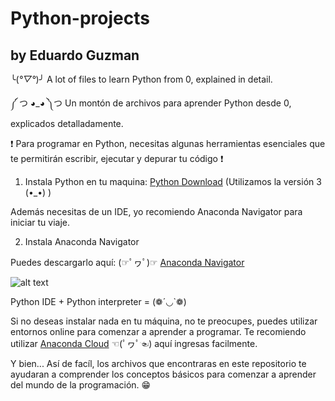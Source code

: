 # Python-projects
## by Eduardo Guzman


╰(*°▽°*)╯ A lot of files to learn Python from 0, explained in detail.

༼ つ ◕_◕ ༽つ Un montón de archivos para aprender Python desde 0, explicados detalladamente.


❗ Para programar en Python, necesitas algunas herramientas esenciales que te permitirán escribir, ejecutar y depurar tu código ❗

1. Instala Python en tu maquina: [Python Download](https://www.python.org/downloads/) (Utilizamos la versión 3 (•_•) )

Además necesitas de un IDE, yo recomiendo Anaconda Navigator para iniciar tu viaje. 

2. Instala Anaconda Navigator

Puedes descargarlo aquí: (☞ﾟヮﾟ)☞ [Anaconda Navigator](https://anaconda.org/anaconda/anaconda-navigator)

![alt text](https://fileswin.com/wp-content/uploads/2019/08/Anaconda-Navigator-Icon-68x68.png)

Python IDE + Python interpreter = (❁´◡`❁)

Si no deseas instalar nada en tu máquina, no te preocupes, puedes utilizar entornos online para comenzar a aprender a programar. 
Te recomiendo utilizar [Anaconda Cloud](https://anaconda.cloud/) ☜(ﾟヮﾟ☜) aquí ingresas facilmente.

Y bien... Así de facíl, los archivos que encontraras en este repositorio te ayudaran a comprender los conceptos básicos para comenzar a aprender del mundo de la programación. 😁
